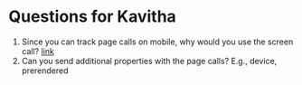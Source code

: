 <!-- TITLE: 08-18-2020 Amplitude Meeting -->
<!-- SUBTITLE: A quick summary of 2020 08 18 -->

# Questions for Kavitha
1. Since you can track page calls on mobile, why would you use the screen call? [link](https://segment.com/docs/connections/destinations/catalog/amplitude/#page-and-screen)
2. Can you send additional properties with the page calls? E.g., device, prerendered
